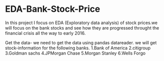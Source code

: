# EDA-Bank-Stock-Price

In this project I focus on EDA (Exploratory data analysis) of stock prices.we will focus on the bank stocks and see how they are progressed throught the financial crisis all the way to early 2016.

Get the data-
we need to get the data using pandas datareader.
we will get stock-information for the following banks.
1.Bank of America
2.citigroup
3.Goldman sachs
4.JPMorgan Chase
5.Morgan Stanley
6.Wells Forgo
